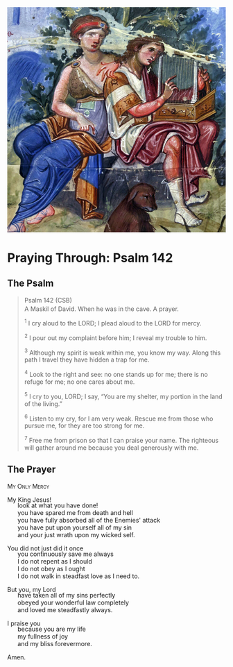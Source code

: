 <img class="intro-right" src="art-paris-psalter.jpg">

<style>
  li {list-style-type: none;}
  p + ul {
    margin-top: -18px;
}
</style>

# Praying Through: Psalm 142

## The Psalm

>Psalm 142 (CSB)  
><sup></sup> A Maskil of David. When he was in the cave. A prayer. 
>
><sup>1</sup> I cry aloud to the LORD; I plead aloud to the LORD for mercy. 
>
><sup>2</sup> I pour out my complaint before him; I reveal my trouble to him. 
>
><sup>3</sup> Although my spirit is weak within me, you know my way. Along this path I travel they have hidden a trap for me. 
>
><sup>4</sup> Look to the right and see: no one stands up for me; there is no refuge for me; no one cares about me. 
>
><sup>5</sup> I cry to you, LORD; I say, “You are my shelter, my portion in the land of the living.” 
>
><sup>6</sup> Listen to my cry, for I am very weak. Rescue me from those who pursue me, for they are too strong for me. 
>
><sup>7</sup> Free me from prison so that I can praise your name. The righteous will gather around me because you deal generously with me.

## The Prayer

<div style="font-variant: small-caps;">
My Only Mercy
</div>

My King Jesus!
* look at what you have done!
* you have spared me from death and hell
* you have fully absorbed all of the Enemies' attack
* you have put upon yourself all of my sin
* and your just wrath upon my wicked self.

You did not just did it once
* you continuously save me always
* I do not repent as I should
* I do not obey as I ought
* I do not walk in steadfast love as I need to.

But you, my Lord
* have taken all of my sins perfectly
* obeyed your wonderful law completely
* and loved me steadfastly always.

I praise you
* because you are my life
* my fullness of joy
* and my bliss forevermore.

Amen.
